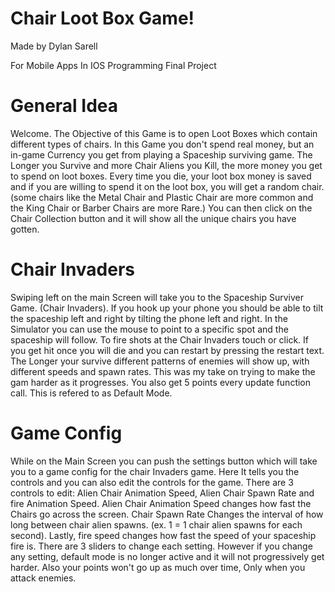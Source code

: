 # Chair Loot Box Game!
 Made by Dylan Sarell
 
 For Mobile Apps In IOS Programming Final Project

# General Idea
Welcome. The Objective of this Game is to open Loot Boxes which contain different types of chairs. In this Game you don't spend real money, but an in-game Currency you get from playing a Spaceship surviving game. The Longer you Survive and more Chair Aliens you Kill, the more money you get to spend on loot boxes. Every time you die, your loot box money is saved and if you are willing to spend it on the loot box, you will get a random chair. (some chairs like the Metal Chair and Plastic Chair are more common and the King Chair or Barber Chairs are more Rare.) You can then click on the Chair Collection button and it will show all the unique chairs you have gotten. 

# Chair Invaders
Swiping left on the main Screen will take you to the Spaceship Surviver Game. (Chair Invaders). If you hook up your phone you should be able to tilt the spaceship left and right by tilting the phone left and right. In the Simulator you can use the mouse to point to a specific spot and the spaceship will follow. To fire shots at the Chair Invaders touch or click. If you get hit once you will die and you can restart by pressing the restart text. The Longer your survive different patterns of enemies will show up, with different speeds and spawn rates. This was my take on trying to make the gam harder as it progresses. You also get 5 points every update function call. This is refered to as Default Mode.

# Game Config
While on the Main Screen you can push the settings button which will take you to a game config for the chair Invaders game. Here It tells you the controls and you can also edit the controls for the game. There are 3 controls to edit: Alien Chair Animation Speed, Alien Chair Spawn Rate and fire Animation Speed. Alien Chair Animation Speed changes how fast the Chairs go across the screen. Chair Spawn Rate Changes the interval of how long between chair alien spawns. (ex. 1 = 1 chair alien spawns for each second). Lastly, fire speed changes how fast the speed of your spaceship fire is. There are 3 sliders to change each setting. However if you change any setting, default mode is no longer active and it will not progressively get harder. Also your points won't go up as much over time, Only when you attack enemies. 
